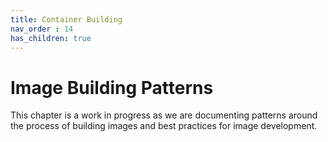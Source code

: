 ```yaml
---
title: Container Building
nav_order : 14
has_children: true
---
```

# Image Building Patterns

This chapter is a work in progress as we are documenting patterns around the process of building images and best practices for image development.
